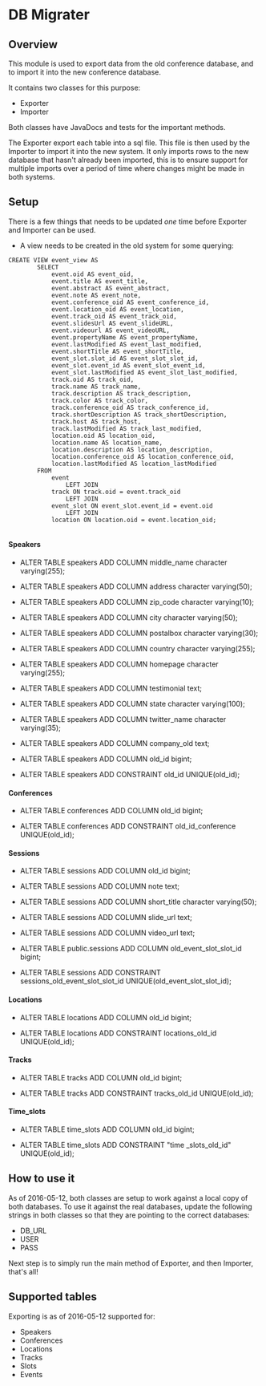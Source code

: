 # DB Migrater
## Overview
This module is used to export data from the old conference database, and to import it into the new conference database.

It contains two classes for this purpose:

* Exporter
* Importer


Both classes have JavaDocs and tests for the important methods.

The Exporter export each table into a sql file. This file is then used by the Importer to import it into the new system. It only imports rows to the new database that hasn't already been imported, this is to ensure support for multiple imports over a period of time where changes might be made in both systems.

## Setup
There is a few things that needs to be updated *one* time before Exporter and Importer can be used.

* A view needs to be created in the old system for some querying:

```
CREATE VIEW event_view AS
        SELECT 
            event.oid AS event_oid,
            event.title AS event_title,
            event.abstract AS event_abstract,
            event.note AS event_note,
            event.conference_oid AS event_conference_id,
            event.location_oid AS event_location,
            event.track_oid AS event_track_oid,
            event.slidesUrl AS event_slideURL,
            event.videourl AS event_videoURL,
            event.propertyName AS event_propertyName,
            event.lastModified AS event_last_modified,
            event.shortTitle AS event_shortTitle,
            event_slot.slot_id AS event_slot_slot_id,
            event_slot.event_id AS event_slot_event_id,
            event_slot.lastModified AS event_slot_last_modified,
            track.oid AS track_oid,
            track.name AS track_name,
            track.description AS track_description,
            track.color AS track_color,
            track.conference_oid AS track_conference_id,
            track.shortDescription AS track_shortDescription,
            track.host AS track_host,
            track.lastModified AS track_last_modified,
            location.oid AS location_oid,
            location.name AS location_name,
            location.description AS location_description,
            location.conference_oid AS location_conference_oid,
            location.lastModified AS location_lastModified
        FROM
            event
                LEFT JOIN
            track ON track.oid = event.track_oid
                LEFT JOIN
            event_slot ON event_slot.event_id = event.oid
                LEFT JOIN
            location ON location.oid = event.location_oid;
            
```

#### Speakers
* ALTER TABLE speakers ADD COLUMN middle_name character varying(255);
* ALTER TABLE speakers ADD COLUMN address character varying(50);
* ALTER TABLE speakers ADD COLUMN zip_code character varying(10);
* ALTER TABLE speakers ADD COLUMN city character varying(50);
* ALTER TABLE speakers ADD COLUMN postalbox character varying(30);
* ALTER TABLE speakers ADD COLUMN country character varying(255);
* ALTER TABLE speakers ADD COLUMN homepage character varying(255);
* ALTER TABLE speakers ADD COLUMN testimonial text;
* ALTER TABLE speakers ADD COLUMN state character varying(100);
* ALTER TABLE speakers ADD COLUMN twitter_name character varying(35);
* ALTER TABLE speakers ADD COLUMN company_old text;
* ALTER TABLE speakers ADD COLUMN old_id bigint;


* ALTER TABLE speakers
  ADD CONSTRAINT old_id UNIQUE(old_id);

#### Conferences
* ALTER TABLE conferences ADD COLUMN old_id bigint;


* ALTER TABLE conferences
  ADD CONSTRAINT old_id_conference UNIQUE(old_id);

#### Sessions
* ALTER TABLE sessions ADD COLUMN old_id bigint;
* ALTER TABLE sessions ADD COLUMN note text;
* ALTER TABLE sessions ADD COLUMN short_title character varying(50);
* ALTER TABLE sessions ADD COLUMN slide_url text;
* ALTER TABLE sessions ADD COLUMN video_url text;
* ALTER TABLE public.sessions ADD COLUMN old_event_slot_slot_id bigint;


* ALTER TABLE sessions
    ADD CONSTRAINT sessions_old_event_slot_slot_id UNIQUE(old_event_slot_slot_id);

#### Locations
* ALTER TABLE locations ADD COLUMN old_id bigint;


* ALTER TABLE locations
    ADD CONSTRAINT locations_old_id UNIQUE(old_id);

#### Tracks
* ALTER TABLE tracks ADD COLUMN old_id bigint;


* ALTER TABLE tracks
    ADD CONSTRAINT tracks_old_id UNIQUE(old_id);

#### Time_slots
* ALTER TABLE time_slots ADD COLUMN old_id bigint;


* ALTER TABLE time_slots
    ADD CONSTRAINT "time _slots_old_id" UNIQUE(old_id);

## How to use it
As of 2016-05-12, both classes are setup to work against a local copy of both databases.
To use it against the real databases, update the following strings in both classes so that they are pointing to the correct databases:

* DB_URL
* USER 
* PASS

Next step is to simply run the main method of Exporter, and then Importer, that's all!

## Supported tables
Exporting is as of 2016-05-12 supported for:

* Speakers
* Conferences
* Locations
* Tracks
* Slots
* Events 



